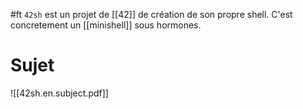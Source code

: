 #ft
`42sh` est un projet de [[42]] de création de son propre shell.
C'est concretement un [[minishell]] sous hormones.

# Sujet
![[42sh.en.subject.pdf]]